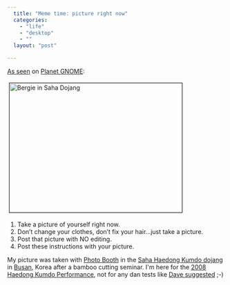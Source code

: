```yaml
---
  title: "Meme time: picture right now"
  categories: 
    - "life"
    - "desktop"
    - ""
  layout: "post"

---
```

<p>
<a href="http://www.ogmaciel.com/?p=576">As seen</a> on <a href="http://planet.gnome.org/">Planet GNOME</a>:
</p><p>
<a href="/files/photo_booth_bergie_in_saha_dojang.jpg"><img src="http://bergie.iki.fi/midcom-serveattachmentguid-6498584086d211dd812c1f71124a70c070c0/photo_booth_bergie_in_saha_dojang-tm.jpg" height="300" width="400" border="1" hspace="4" vspace="4" alt="Bergie in Saha Dojang" title="Bergie in Saha Dojang" /></a>
</p><ol><li>Take a picture of yourself right now.</li>
<li>Don’t change your clothes, don’t fix your hair…just take a picture.</li>
<li>Post that picture with NO editing.</li>
<li>Post these instructions with your picture.</li>
</ol><p>
My picture was taken with <a href="http://en.wikipedia.org/wiki/Photo_Booth">Photo Booth</a> in the <a href="http://ikumdo.net/">Saha Haedong Kumdo dojang</a> in <a href="http://en.wikipedia.org/wiki/Busan">Busan</a>, Korea after a bamboo cutting seminar. I'm here for the <a href="http://haedong-kumdo.org/en/news/korea--2008_haedong_kumdo_performance_on_21st_sep-2008.html">2008 Haedong Kumdo Performance</a>, not for any dan tests like <a href="http://blogs.gnome.org/bolsh/2008/09/19/maemo-summit-day-1-meeting-people-learning-stuff/">Dave suggested</a> ;-)
</p>